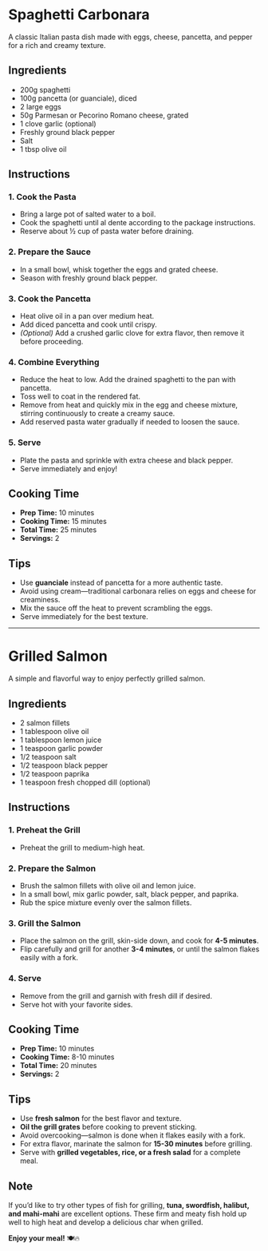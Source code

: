 # Spaghetti Carbonara

A classic Italian pasta dish made with eggs, cheese, pancetta, and pepper for a rich and creamy texture.

## Ingredients
- 200g spaghetti
- 100g pancetta (or guanciale), diced
- 2 large eggs
- 50g Parmesan or Pecorino Romano cheese, grated
- 1 clove garlic (optional)
- Freshly ground black pepper
- Salt
- 1 tbsp olive oil

## Instructions

### 1. Cook the Pasta
- Bring a large pot of salted water to a boil.
- Cook the spaghetti until al dente according to the package instructions.
- Reserve about ½ cup of pasta water before draining.
### 2. Prepare the Sauce
- In a small bowl, whisk together the eggs and grated cheese.
- Season with freshly ground black pepper.
### 3. Cook the Pancetta
- Heat olive oil in a pan over medium heat.
- Add diced pancetta and cook until crispy.
- *(Optional)* Add a crushed garlic clove for extra flavor, then remove it before proceeding.
### 4. Combine Everything
- Reduce the heat to low. Add the drained spaghetti to the pan with pancetta.
- Toss well to coat in the rendered fat.
- Remove from heat and quickly mix in the egg and cheese mixture, stirring continuously to create a creamy sauce.
- Add reserved pasta water gradually if needed to loosen the sauce.
### 5. Serve
- Plate the pasta and sprinkle with extra cheese and black pepper.
- Serve immediately and enjoy!
## Cooking Time
- **Prep Time:** 10 minutes
- **Cooking Time:** 15 minutes
- **Total Time:** 25 minutes
- **Servings:** 2

## Tips
- Use **guanciale** instead of pancetta for a more authentic taste.
- Avoid using cream—traditional carbonara relies on eggs and cheese for creaminess.
- Mix the sauce off the heat to prevent scrambling the eggs.
- Serve immediately for the best texture.
---
# Grilled Salmon

A simple and flavorful way to enjoy perfectly grilled salmon.

## Ingredients
- 2 salmon fillets
- 1 tablespoon olive oil
- 1 tablespoon lemon juice
- 1 teaspoon garlic powder
- 1/2 teaspoon salt
- 1/2 teaspoon black pepper
- 1/2 teaspoon paprika
- 1 teaspoon fresh chopped dill (optional)

## Instructions

### 1. Preheat the Grill
- Preheat the grill to medium-high heat.
### 2. Prepare the Salmon
- Brush the salmon fillets with olive oil and lemon juice.
- In a small bowl, mix garlic powder, salt, black pepper, and paprika.
- Rub the spice mixture evenly over the salmon fillets.
### 3. Grill the Salmon
- Place the salmon on the grill, skin-side down, and cook for **4-5 minutes**.
- Flip carefully and grill for another **3-4 minutes**, or until the salmon flakes easily with a fork.
### 4. Serve
- Remove from the grill and garnish with fresh dill if desired.
- Serve hot with your favorite sides.

## Cooking Time

- **Prep Time:** 10 minutes
- **Cooking Time:** 8-10 minutes
- **Total Time:** 20 minutes
- **Servings:** 2

## Tips

- Use **fresh salmon** for the best flavor and texture.
- **Oil the grill grates** before cooking to prevent sticking.
- Avoid overcooking—salmon is done when it flakes easily with a fork.
- For extra flavor, marinate the salmon for **15-30 minutes** before grilling.
- Serve with **grilled vegetables, rice, or a fresh salad** for a complete meal.

## Note  

If you’d like to try other types of fish for grilling, **tuna, swordfish, halibut, and mahi-mahi** are excellent options. These firm and meaty fish hold up well to high heat and develop a delicious char when grilled.  

**Enjoy your meal!** 🍽️🔥  
